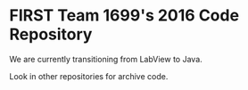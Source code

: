 # FIRST Team 1699's 2016 Code Repository

We are currently transitioning from LabView to Java. 

Look in other repositories for archive code.